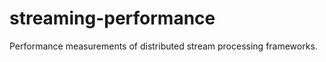 streaming-performance
=====================

Performance measurements of distributed stream processing frameworks.
